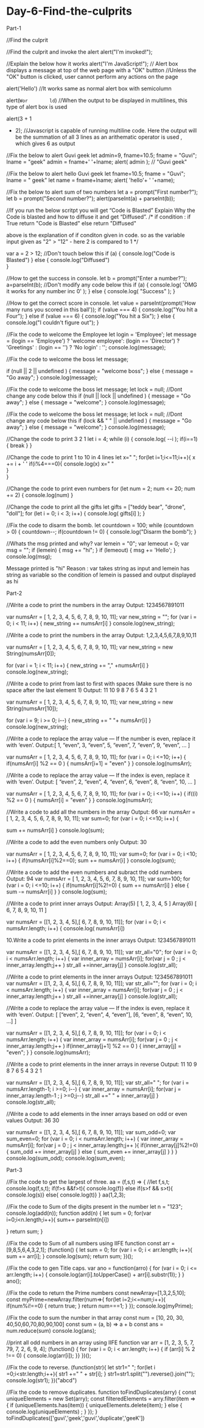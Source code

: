 # Day-6-Find-the-culprits

Part-1

//Find the culprit
<!DOCTYPE html>
<html>
<body>
 <script>
 alert("I'm JavaScript!");
 </script>
</body>
</html>

//Find the culprit and invoke the alert
alert("I'm invoked!");

//Explain the below how it works
alert("I'm JavaScript!"); // Alert box displays a message at top of the web page with a "OK" buttton
                          //Unless the "OK" button is clicked, user cannot perform any actions on the page

alert('Hello')   //It works same as normal alert box with semicolumn                     

alert(`Wor       
 ld`)       //When the output to be displayed in multilines, this type of alert box is used 

 alert(3 +
1
+ 2);      //Javascript is capable of running multiline code. Here the output will be the summation of all 3 lines as an arithematic operator is used , which gives 6 as output

//Fix the below to alert Guvi geek
let admin=9, fname=10.5; 
fname = "Guvi";
lname = "geek"
admin = fname+' '+lname;
alert( admin ); // "Guvi geek" 

//Fix the below to alert hello Guvi geek
let fname=10.5; 
fname = "Guvi";
lname = " geek"
let name = fname+lname;
alert( 'hello'+ ' '+name);

//Fix the below to alert sum of two numbers
let a = prompt("First number?");
let b = prompt("Second number?");
alert(parseInt(a) + parseInt(b));

//If you run the below scritpt you will get “Code is Blasted”
Explain Why the Code is blasted and how to diffuse it and get “Diffused”.
/* 
if condition : if True return "Code is Blasted"
                else return "Diffused"

above is the explanation of if conditon given in code.
so as the variable input given as "2" > "12" - here 2 is compared to 1 
*/

var a = 2 > 12;
//Don't touch below this
if (a) {
  console.log("Code is Blasted")
}
else
{
  console.log("Diffused")  
}

//How to get the success in console.
let b = prompt("Enter a number?");
a=parseInt(b);
//Don't modify any code below this
if (a) {
 console.log( 'OMG it works for any number inc 0' );
}
else
{
 console.log( "Success" );
}

//How to get the correct score in console.
let value = parseInt(prompt('How many runs you scored in this ball'));
if (value === 4) {
      console.log("You hit a Four");
} else if (value === 6) {
      console.log("You hit a Six");
} else {
      console.log("I couldn't figure out");
}

//Fix the code to welcome the Employee
let login = 'Employee';
let message = (login == 'Employee') ? 'welcome employee':
  (login == 'Director') ? 'Greetings' :
  (login == '') ? 'No login' :
  '';
console.log(message);

//Fix the code to welcome the boss
let message;

if (null || 2 || undefined )
{
  message = "welcome boss";
}
else
{
  message = "Go away";
}
  console.log(message);
  
//Fix the code to welcome the boss
let message;
let lock = null;
//Dont change any code below this 
if (null || lock || undefined )
{
  message = "Go away";
}
else
{
 message = "welcome";
}
  console.log(message);
  
  
//Fix the code to welcome the boss
let message;
let lock = null;
//Dont change any code below this
if (lock && " " || undefined )
{
  message = "Go away";
}
else
{
 message = "welcome";
}
console.log(message);

//Change the code to print
3
2
1
let i = 4;
while (i) {
  console.log( --i );
  if(i==1){
    break
  }
}


//Change the code to print 1 to 10 in 4 lines
let x=" ";
for(let i=1;i<=11;i++){
    x += i + ' '
    if(i%4===0){
        console.log(x)
        x=" "  
    }    
}


//Change the code to print even numbers
for (let num = 2; num <= 20; num += 2) {
    console.log(num)
  }

//Change the code to print all the gifts
let gifts = ["teddy bear", "drone", "doll"];
for (let i = 0; i < 3; i++) {
  console.log( gifts[i] );
}


//Fix the code to disarm the bomb.
let countdown = 100;
while (countdown > 0) {
  countdown--;
  if(countdown != 0)
  {
   console.log("Disarm the bomb");
  }
  
  
//Whats the msg printed and why?
var lemein = "0";
var lemeout = 0;
var msg = "";
if (lemein) {
 msg += "hi";
 }
if (lemeout) {
 msg += 'Hello';
}
console.log(msg);

Message printed is "hi"
Reason : var takes string as input and lemein has string as variable so the condition of lemein is passed and output displayed as hi


Part-2

//Write a code to print the numbers in the array
Output: 1234567891011

var numsArr = [ 1, 2, 3, 4, 5, 6, 7, 8, 9, 10, 11];
var new_string = "";
for (var i = 0; i < 11; i++) {
 new_string += numsArr[i] 
}
console.log(new_string);


//Write a code to print the numbers in the array
Output: 1,2,3,4,5,6,7,8,9,10,11

var numsArr = [ 1, 2, 3, 4, 5, 6, 7, 8, 9, 10, 11];
var new_string = new String(numsArr[0]);
 
for (var i = 1; i < 11; i++) {
 new_string += "," +numsArr[i] 
}
console.log(new_string);


//Write a code to print from last to first with spaces (Make sure there is no space after the last element 1)
Output: 11 10 9 8 7 6 5 4 3 2 1

var numsArr = [ 1, 2, 3, 4, 5, 6, 7, 8, 9, 10, 11];
var new_string = new String(numsArr[10]);
 
for (var i = 9; i >= 0; i--) {
 new_string += " "+ numsArr[i] 
}
console.log(new_string);


//Write a code to replace the array value — If the number is even, replace it with ‘even’.
Output:[ 1, “even”, 3, “even”, 5, “even”, 7, “even”, 9, “even”, … ]

var numsArr = [ 1, 2, 3, 4, 5, 6, 7, 8, 9, 10, 11];
for (var i = 0; i <=10; i++) {
 if(numsArr[i] %2 == 0 )
 {
 numsArr[i+1] = "even"
 }
}
console.log(numsArr);


//Write a code to replace the array value — If the index is even, replace it with ‘even’.
Output: [ “even”, 2, “even”, 4, “even”, 6, “even”, 8, “even”, 10, … ]

var numsArr = [ 1, 2, 3, 4, 5, 6, 7, 8, 9, 10, 11];
for (var i = 0; i <=10; i++) {
 if((i) %2 == 0 )
 {
 numsArr[i] = "even"
 }
}
console.log(numsArr);


//Write a code to add all the numbers in the array
Output: 66
var numsArr = [ 1, 2, 3, 4, 5, 6, 7, 8, 9, 10, 11];
var sum=0;
for (var i = 0; i <=10; i++) {
 
 sum += numsArr[i]
}
console.log(sum);


//Write a code to add the even numbers only
Output: 30

var numsArr = [ 1, 2, 3, 4, 5, 6, 7, 8, 9, 10, 11];
var sum=0;
for (var i = 0; i <10; i++) {
 if(numsArr[i]%2==0);
 sum += numsArr[i]
}
console.log(sum);


//Write a code to add the even numbers and subract the odd numbers
Output: 94
var numsArr = [ 1, 2, 3, 4, 5, 6, 7, 8, 9, 10, 11];
var sum=100;
for (var i = 0; i <=10; i++) {
 if(numsArr[i]%2!=0)
 {
 sum += numsArr[i]
 }
 else
 {
 sum -= numsArr[i]
 }
}
console.log(sum);


//Write a code to print inner arrays
Output:
Array(5) [ 1, 2, 3, 4, 5 ]
Array(6) [ 6, 7, 8, 9, 10, 11 ]

var numsArr = [[1, 2, 3, 4, 5],[ 6, 7, 8, 9, 10, 11]];
for (var i = 0; i < numsArr.length; i++) {
 console.log( numsArr[i])
 
 10.Write a code to print elements in the inner arrays
Output: 1234567891011

var numsArr = [[1, 2, 3, 4, 5],[ 6, 7, 8, 9, 10, 11]];
var str_all="0";
for (var i = 0; i < numsArr.length; i++) {
 var inner_array = numsArr[i];
 for(var j = 0 ; j < inner_array.length;j++ )
     str_all +=inner_array[j]
}
console.log(str_all);


//Write a code to print elements in the inner arrays
Output: 1234567891011
var numsArr = [[1, 2, 3, 4, 5],[ 6, 7, 8, 9, 10, 11]];
var str_all="";
for (var i = 0; i < numsArr.length; i++) {
 var inner_array = numsArr[i];
 for(var j = 0 ; j < inner_array.length;j++ )
     str_all +=inner_array[j]
}
console.log(str_all);


//Write a code to replace the array value — If the index is even, replace it with ‘even’.
Output: [ [“even”, 2, “even”, 4, “even”], [6, “even”, 8, “even”, 10, …] ]

var numsArr = [[1, 2, 3, 4, 5],[ 6, 7, 8, 9, 10, 11]];
for (var i = 0; i < numsArr.length; i++) {
 var inner_array = numsArr[i];
 for(var j = 0 ; j < inner_array.length;j++ )
      if(inner_array[j+1] %2 == 0 )
      {
         inner_array[j] = "even";
      }
}
console.log(numsArr);


//Write a code to print elements in the inner arrays in reverse
Output: 11 10 9 8 7 6 5 4 3 2 1

var numsArr = [[1, 2, 3, 4, 5],[ 6, 7, 8, 9, 10, 11]];
var str_all=" ";
for (var i = numsArr.length-1; i >=0; i--) {
 var inner_array = numsArr[i];
 for(var j = inner_array.length-1 ; j >=0;j--)
     str_all +=" " + inner_array[j]
}
console.log(str_all);


//Write a code to add elements in the inner arrays based on odd or even values
Output:
36
30

var numsArr = [[1, 2, 3, 4, 5],[ 6, 7, 8, 9, 10, 11]];
var sum_odd=0;
var sum_even=0;
for (var i = 0; i < numsArr.length; i++) {
 var inner_array = numsArr[i];
 for(var j = 0 ; j < inner_array.length;j++ ){
 if(inner_array[j]%2!=0)
 {
 sum_odd += inner_array[j]
 }
 else
 {
 sum_even += inner_array[j]
 }
}
}
console.log(sum_odd);
console.log(sum_even);


Part-3

//Fix the code to get the largest of three.
aa = (f,s,t) => {
    //let f,s,t;
    console.log(f,s,t);
    if(f>s &&f>t){
    console.log(f)}
    else if(s>f && s>t){
    console.log(s)}
    else{
    console.log(t)}
   }
   aa(1,2,3);
   
   
//Fix the code to Sum of the digits present in the number
let n = "123";
console.log(add(n));
function add(n)
{
let sum = 0;
for(var i=0;i<n.length;i++){
 sum+= parseInt(n[i])

 }
 return sum;
}


//Fix the code to Sum of all numbers using IIFE function
const arr = [9,8,5,6,4,3,2,1];
(function() {
 let sum = 0;
 for (var i = 0; i < arr.length; i++){
 sum += arr[i];
 }
 console.log(sum);
 return sum;
})();


//Fix the code to gen Title caps.
var ano = function(arro) {
 for (var i = 0; i <= arr.length; i++) {
 console.log(arr[i].toUpperCase() + arr[i].substr(1));
 }
}
ano();


//Fix the code to return the Prime numbers
const newArray=[1,3,2,5,10];
const myPrime=newArray.filter(num=>{
 for(let i=2;i<=num;i++){
   if(num%i!==0)
   {
      return true;
   }
   return num===1;
}
});
console.log(myPrime);


//Fix the code to sum the number in that array
const num = [10, 20, 30, 40,50,60,70,80,90,100] 
const sum = (a, b) =>
 a + b
const ans = num.reduce(sum)
console.log(ans);


//print all odd numbers in an array using IIFE function
 var arr = [1, 2, 3, 5, 7, 79, 7, 2, 6, 9, 4];
(function() {
 for (var i = 0; i < arr.length; i++) {
 if (arr[i] % 2 !== 0) {
 console.log(arr[i]);
 }}
})();


//Fix the code to reverse.
(function(str){
    let str1=" ";
    for(let i =0;i<str.length;i++){
        str1 +=" " + str[i]; 
    }
    str1=str1.split("").reverse().join("");
    console.log(str1); 
   })("abcd")
   
   
   
 //Fix the code to remove duplicates.
 function toFindDuplicates(arry) {
    const uniqueElements = new Set(arry);
    const filteredElements = arry.filter(item => {
        if (uniqueElements.has(item)) {
            uniqueElements.delete(item);
        } else {
            console.log(uniqueElements) ;
        }
    });
   }
   toFindDuplicates(['guvi','geek','guvi','duplicate','geeK'])
